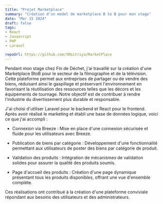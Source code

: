 ```yaml
---
title: "Projet Marketplace"
summary: "Création d'un model de marketplace B to B pour mon stage"
date: "Mar 15 2024"
draft: false 
tags:
- React
- Javascript
- PHP
- Laravel

repoUrl: https://github.com/SMaitriya/MarketPlace
---
```


Pendant mon stage chez Fin de Déchet, j'ai travaillé sur la création d'une Marketplace BtoB pour le secteur de la filmographie et de la télévision. Cette plateforme permet aux entreprises de partager ou de vendre des biens, réduisant ainsi le gaspillage et préservant l'environnement en favorisant la réutilisation des ressources telles que les décors et les équipements de tournage. Notre objectif est de contribuer à rendre l'industrie du divertissement plus durable et responsable.



J'ai choisi d'utiliser Laravel pour le backend et React pour le frontend. Après avoir réalisé le marketing et établi une base de données logique, voici ce que j'ai accompli :

- Connexion via Breeze : Mise en place d'une connexion sécurisée et fluide pour les utilisateurs avec Breeze.

- Publication de biens par catégorie : Développement d'une fonctionnalité permettant aux utilisateurs de poster des biens par catégorie de produit.

- Validation des produits : Intégration de mécanismes de validation solides pour assurer la qualité des produits soumis.

- Page d'accueil des produits : Création d'une page dynamique présentant tous les produits disponibles, offrant une vue d'ensemble complète.

Ces réalisations ont contribué à la création d'une plateforme conviviale répondant aux besoins des utilisateurs et des administrateurs.


